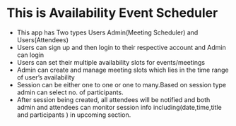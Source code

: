 # This is Availability Event Scheduler

- This app has Two types Users Admin(Meeting
Scheduler) and Users(Attendees)
- Users can sign up and then login to their respective
account and Admin can login
- Users can set their multiple availability slots for
events/meetings
- Admin can create and manage meeting slots which
lies in the time range of user’s availability
- Session can be either one to one or one to
many.Based on session type admin can select no. of
participants.
- After session being created, all attendees will be
notified and both admin and attendees can monitor
session info including(date,time,title and
participants ) in upcoming section.
